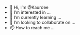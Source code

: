- 👋 Hi, I’m @Kaurdee
- 👀 I’m interested in ...
- 🌱 I’m currently learning ...
- 💞️ I’m looking to collaborate on ...
- 📫 How to reach me ...

<!---
Kaurdee/Kaurdee is a ✨ special ✨ repository because its `README.md` (this file) appears on your GitHub profile.
You can click the Preview link to take a look at your changes.
--->

